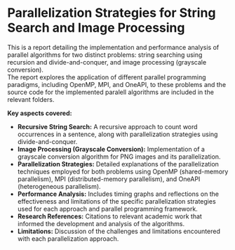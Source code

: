 # Parallelization Strategies for String Search and Image Processing

This is a report detailing the implementation and performance analysis of parallel algorithms for two distinct problems: string searching using recursion and divide-and-conquer, and image processing (grayscale conversion). <br/>
The report explores the application of different parallel programming paradigms, including OpenMP, MPI, and OneAPI, to these problems and the source code for the implemented paralell algorithms are included in the relevant folders.

**Key aspects covered:**

* **Recursive String Search:** A recursive approach to count word occurrences in a sentence, along with parallelization strategies using divide-and-conquer.
* **Image Processing (Grayscale Conversion):** Implementation of a grayscale conversion algorithm for PNG images and its parallelization.
* **Parallelization Strategies:** Detailed explanations of the parallelization techniques employed for both problems using OpenMP (shared-memory parallelism), MPI (distributed-memory parallelism), and OneAPI (heterogeneous parallelism).
* **Performance Analysis:** Includes timing graphs and reflections on the effectiveness and limitations of the specific parallelization strategies used for each approach and parallel programming framework.
* **Research References:** Citations to relevant academic work that informed the development and analysis of the algorithms.
* **Limitations:** Discussion of the challenges and limitations encountered with each parallelization approach.
